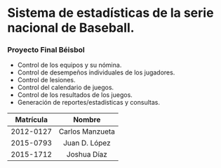 # Sistema de estadísticas de la serie nacional de Baseball.
### Proyecto Final Béisbol

* Control de los equipos y su nómina.
* Control de desempeños individuales de los jugadores.
* Control de lesiones.
* Control del calendario de juegos.
* Control de los resultados de los juegos.
* Generación de reportes/estadísticas y consultas.

| Matrícula     |Nombre            |    
| ------------- |:---------------: |
| 2012-0127     | Carlos Manzueta  |
| 2015-0793     | Juan D. López    |
| 2015-1712     |Joshua Díaz       |   
